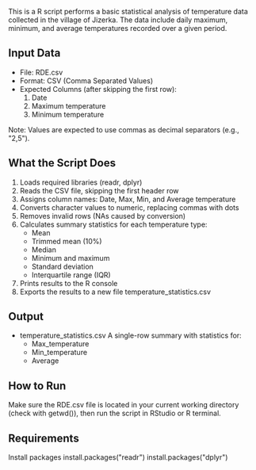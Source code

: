 This is a R script performs a basic statistical analysis of temperature data collected in the village of Jizerka. The data include daily maximum, minimum, and average temperatures recorded over a given period.

Input Data
----------
- File: RDE.csv
- Format: CSV (Comma Separated Values)
- Expected Columns (after skipping the first row):
  1. Date
  2. Maximum temperature
  3. Minimum temperature
  
Note: Values are expected to use commas as decimal separators (e.g., "2,5").

What the Script Does
--------------------
1. Loads required libraries (readr, dplyr)
2. Reads the CSV file, skipping the first header row
3. Assigns column names: Date, Max, Min, and Average temperature
4. Converts character values to numeric, replacing commas with dots
5. Removes invalid rows (NAs caused by conversion)
6. Calculates summary statistics for each temperature type:
   - Mean
   - Trimmed mean (10%)
   - Median
   - Minimum and maximum
   - Standard deviation
   - Interquartile range (IQR)
7. Prints results to the R console
8. Exports the results to a new file temperature_statistics.csv

Output
------
- temperature_statistics.csv
  A single-row summary with statistics for:
  - Max_temperature
  - Min_temperature
  - Average

How to Run
----------
Make sure the RDE.csv file is located in your current working directory (check with getwd()), then run the script in RStudio or R terminal.

Requirements
-------------
Install packages
install.packages("readr")
install.packages("dplyr")
